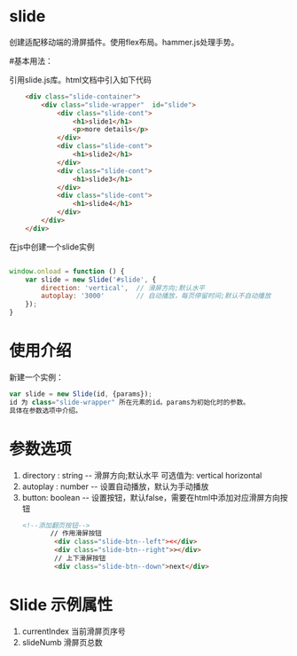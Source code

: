 # slide
创建适配移动端的滑屏插件。使用flex布局。hammer.js处理手势。

#基本用法：

引用slide.js库。html文档中引入如下代码
```html
    <div class="slide-container">
        <div class="slide-wrapper"  id="slide">
            <div class="slide-cont">
                <h1>slide1</h1>
                <p>more details</p>
            </div>
            <div class="slide-cont">
                <h1>slide2</h1>
            </div>
            <div class="slide-cont">
                <h1>slide3</h1>
            </div>
            <div class="slide-cont">
                <h1>slide4</h1>
            </div>
        </div>
    </div>
```
在js中创建一个slide实例
```js

window.onload = function () {
    var slide = new Slide('#slide', {
        direction: 'vertical',  // 滑屏方向;默认水平
        autoplay: '3000'        // 自动播放，每页停留时间;默认不自动播放
    });
}
```

# 使用介绍

新建一个实例：
```js
var slide = new Slide(id, {params});
id 为 class="slide-wrapper" 所在元素的id。params为初始化时的参数。
具体在参数选项中介绍。
```

# 参数选项

1. directory : string  -- 滑屏方向;默认水平
    可选值为: vertical horizontal
1. autoplay : number   -- 设置自动播放，默认为手动播放
1. button: boolean  -- 设置按钮，默认false，需要在html中添加对应滑屏方向按钮
    ```html
    <!--添加翻页按钮-->
           // 作用滑屏按钮
            <div class="slide-btn--left"><</div>
            <div class="slide-btn--right">></div>
            // 上下滑屏按钮
            <div class="slide-btn--down">next</div>
    ```

# Slide 示例属性

1. currentIndex  当前滑屏页序号
2. slideNumb  滑屏页总数
